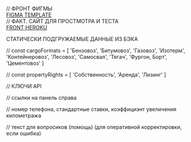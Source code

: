 // ФРОНТ ФИГМЫ  
[FIGMA TEMPLATE](https://www.figma.com/file/DkKYwHyQ8ApHFio2mwtNOn/%D0%A2-%D0%9B-%D0%9A.%D0%A0%D0%A4)  
// ФАКТ. САЙТ ДЛЯ ПРОСТМОТРА И ТЕСТА  
[FRONT HEROKU](https://t-ton-com.herokuapp.com/hello)
  
 
СТАТИЧЕСКИ ПОДГРУЖАЕМЫЕ ДАННЫЕ ИЗ БЭКА

// const cargoFormats = [ 'Бензовоз', 'Битумовоз', 'Газовоз', 'Изотерм', 'Контейнеровоз', 'Лесовоз', 'Самосвал', 'Тягач', 'Фургон, Борт', 'Цементовоз' ]

// const propertyRights = [ 'Собственность', 'Аренда', 'Лизинг' ]

// КЛЮЧИ АPI

// ссылки на панель справа

// номер телефона, стандартные ставки, коэффициэнт увеличения километража 

// текст для вопросиков (помощь) (для оперативной корректировки, если ошибка)

